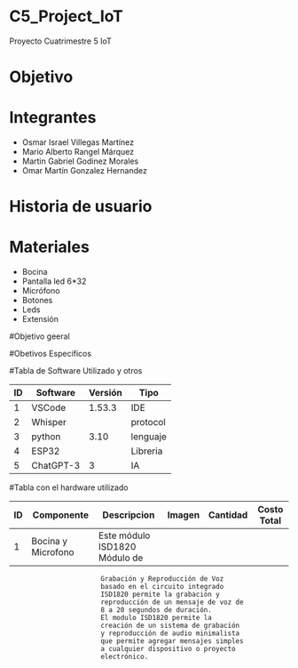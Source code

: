# C5_Project_IoT
Proyecto Cuatrimestre 5 IoT

# Objetivo


# Integrantes
- Osmar Israel Villegas Martínez
- Mario Alberto Rangel Márquez
- Martin Gabriel Godinez Morales
- Omar Martín Gonzalez Hernandez

# Historia de usuario



# Materiales
- Bocina
-	Pantalla led 6*32
-	Micrófono
-	Botones
-	Leds	
-	Extensión

#Objetivo geeral

#Obetivos Especificos

#Tabla de Software Utilizado y otros

| ID | Software | Versión |  Tipo  |
| ---|----------|---------|--------| 
| 1  | VSCode   | 1.53.3  |  IDE   |
| 2  | Whisper  |         |protocol|
| 3  | python   | 3.10    |lenguaje|
| 4  |  ESP32   |         |Libreria|
| 5  |ChatGPT-3 |  3      |  IA    |


#Tabla con el hardware utilizado

| ID |    Componente     |      Descripcion                    |             Imagen                 |   Cantidad  |  Costo Total  | 
| ---|-------------------|-------------------------------------|------------------------------------|-------------|---------------|
| 1  |Bocina y Microfono | Este módulo ISD1820 Módulo de       |
                           Grabación y Reproducción de Voz 
                           basado en el circuito integrado 
                           ISD1820 permite la grabación y
                           reproducción de un mensaje de voz de
                           8 a 20 segundos de duración. 
                           El modulo ISD1820 permite la 
                           creación de un sistema de grabación 
                           y reproducción de audio minimalista 
                           que permite agregar mensajes simples 
                           a cualquier dispositivo o proyecto 
                           electrónico. 
